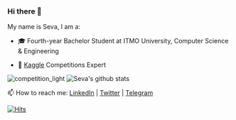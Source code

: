 ### Hi there 👋

My name is Seva, I am a:

- 🎓 Fourth-year Bachelor Student at ITMO University, Computer Science & Engineering
<!-- - 👨‍💻 Second-year Student at [@cscenter](https://github.com/cscenter), Data Science & Software Engineering -->
<!-- - 🔭 Intern at Yandex -->
- 🏅 [Kaggle](https://www.kaggle.com/sevakon) Competitions Expert

![competition_light](https://road-to-kaggle-grandmaster.vercel.app/api/badges/sevakon/competition/light)
![Seva's github stats](https://github-readme-stats.vercel.app/api?username=sevakon&show_icons=true&hide_border=true)

<!-- 📫 How to reach me: [LinkedIn](https://www.linkedin.com/in/sevakon) | [Twitter](https://twitter.com/sevakonyakhin) | [Telegram](https://t.me/sevakon) -->
<!-- - ⚡ CV: [click](https://drive.google.com/file/d/1_hJHHMCfYR5pD2g368_fOHL0Yfa_utVV/view) -->

📫 How to reach me: [LinkedIn](https://www.linkedin.com/in/sevakon) | [Twitter](https://twitter.com/sevakonyakhin) | [Telegram](https://t.me/sevakon)

[![Hits](https://hits.seeyoufarm.com/api/count/incr/badge.svg?url=https%3A%2F%2Fgithub.com%2Fsevakon)](https://hits.seeyoufarm.com)
<!--
[Seva's github stats](https://github-readme-stats.vercel.app/api?username=sevakon&theme=default&show_icons=true&count_private=true)
**sevakon/sevakon** is a ✨ _special_ ✨ repository because its `README.md` (this file) appears on your GitHub profile.

Here are some ideas to get you started:

- 🔭 I’m currently working on ...
- 🌱 I’m currently learning ...
- 👯 I’m looking to collaborate on ...
- 🤔 I’m looking for help with ...
- 💬 Ask me about ...
- 📫 How to reach me: ...
- 😄 Pronouns: ...
- ⚡ Fun fact: ...
-->
